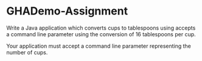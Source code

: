 # GHADemo-Assignment

Write a Java application which converts cups to tablespoons using 
accepts a command line parameter using the conversion of 16
tablespoons per cup.

Your application must accept a command line parameter representing
the number of cups.
